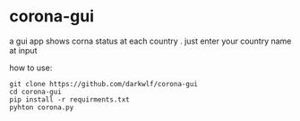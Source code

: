 # corona-gui
a gui app shows corna status at each country . just enter your country name at input 

how to use:


    git clone https://github.com/darkwlf/corona-gui
    cd corona-gui
    pip install -r requirments.txt
    pyhton corona.py
